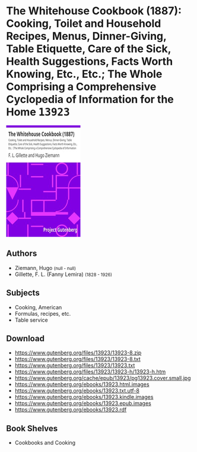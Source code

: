 # The Whitehouse Cookbook (1887): Cooking, Toilet and Household Recipes, Menus, Dinner-Giving, Table Etiquette, Care of the Sick, Health Suggestions, Facts Worth Knowing, Etc., Etc.; The Whole Comprising a Comprehensive Cyclopedia of Information for the Home <kbd>13923</kbd>

![](./cover.medium.jpg "")

## Authors


 - Ziemann, Hugo <small>(null - null)</small>
 - Gillette, F. L. (Fanny Lemira) <small>(1828 - 1926)</small>

## Subjects


 - Cooking, American
 - Formulas, recipes, etc.
 - Table service

## Download


 - https://www.gutenberg.org/files/13923/13923-8.zip
 - https://www.gutenberg.org/files/13923/13923-8.txt
 - https://www.gutenberg.org/files/13923/13923.txt
 - https://www.gutenberg.org/files/13923/13923-h/13923-h.htm
 - https://www.gutenberg.org/cache/epub/13923/pg13923.cover.small.jpg
 - https://www.gutenberg.org/ebooks/13923.html.images
 - https://www.gutenberg.org/ebooks/13923.txt.utf-8
 - https://www.gutenberg.org/ebooks/13923.kindle.images
 - https://www.gutenberg.org/ebooks/13923.epub.images
 - https://www.gutenberg.org/ebooks/13923.rdf

## Book Shelves


 - Cookbooks and Cooking
